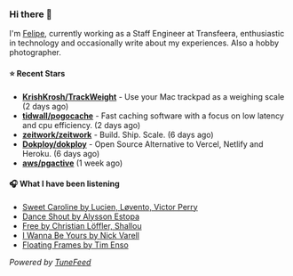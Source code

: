 ### Hi there 👋

I'm [Felipe](https://felipevm.com), currently working as a Staff Engineer at Transfeera, enthusiastic in technology and occasionally write about my experiences. Also a hobby photographer.

#### ⭐ Recent Stars
- **[KrishKrosh/TrackWeight](https://github.com/KrishKrosh/TrackWeight)** - Use your Mac trackpad as a weighing scale (2 days ago)
- **[tidwall/pogocache](https://github.com/tidwall/pogocache)** - Fast caching software with a focus on low latency and cpu efficiency. (2 days ago)
- **[zeitwork/zeitwork](https://github.com/zeitwork/zeitwork)** - Build. Ship. Scale. (6 days ago)
- **[Dokploy/dokploy](https://github.com/Dokploy/dokploy)** - Open Source Alternative to Vercel, Netlify and Heroku. (6 days ago)
- **[aws/pgactive](https://github.com/aws/pgactive)** (1 week ago)

#### 🎧 What I have been listening
- [Sweet Caroline by Lucien, Løvento, Victor Perry](https://open.spotify.com/track/0IR2ty1oHkki5Ra3pLRjSr)
- [Dance Shout by Alysson Estopa](https://open.spotify.com/track/1xwew57YkXQJIvUrGbSMy4)
- [Free by Christian Löffler, Shallou](https://open.spotify.com/track/5jkzcYe3UjM7VyrlZyiXax)
- [I Wanna Be Yours by Nick Varell](https://open.spotify.com/track/0V9raTkW24E3mrf7ZemeNB)
- [Floating Frames by Tim Enso](https://open.spotify.com/track/1PaQP3lewtdaKTgLz3F46W)

_Powered by [TuneFeed](https://tunefeed.app?ref=github.com)_
